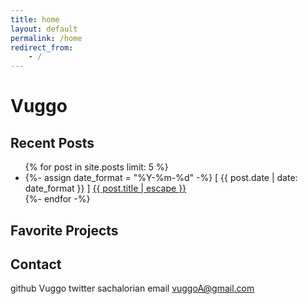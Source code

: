 ```yaml
---
title: home
layout: default
permalink: /home
redirect_from:
    - /
---
```


# Vuggo

## Recent Posts
<ul>
{% for post in site.posts limit: 5 %}
    <li>
        {%- assign date_format = "%Y-%m-%d" -%}
        [ {{ post.date | date: date_format }} ] <a href="{{ post.url | relative_url }}">{{ post.title | escape }}</a>
    </li>
    {%- endfor -%}
</ul>

## Favorite Projects

## Contact
github          Vuggo
twitter         sachalorian
email           vuggoA@gmail.com






